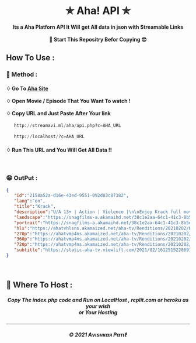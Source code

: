 <h1 align="center">✯ Aha! API ✯</h1>

<p align="center">  <b>Its a Aha Platforn API It Will get All data in json with Streamable Links </b> <br><br><b> 🌟 Start This Repositry Befor Copying 😎</b></p>

## How To Use :

<h3>🔐 Method :</h3>

<h4>
♢ Go To <a href="https://www.aha.video">Aha Site</a> <br><br>
♢ Open Movie / Episode That You Want To watch ! <br><br>
♢ Copy URL and Just Paste After Your link</h4>

```py
   http://streamavi.ml/aha/api.php?c=AHA_URL
   
   http://localhost/?c=AHA_URL
```

  <h4>
♢ Run This URL and You Will Get All Data !!  

</h4><br>

### 😁 OutPut :


```json
{
   "id":"2158a52a-d16e-43ed-9551-092d83c87382",
   "lang":"en",
   "title":"Krack",
   "description":"U/A 13+ | Action | Violence |\n\nEnjoy Krack full movie here :\n\nWhen a most-wanted terrorist, a factionist, and a local goon locks horns with an honest cop Potharaju Veerashankar, little do they know that their lives will be changed forever. ",
   "landscape":"https://snagfilms-a.akamaihd.net/38c1e2aa-64c1-41c3-8b5e-674247d490c8/images/2021/03/18/1616063882413_2watchkrack1920x10804_16x9Images.jpg",
   "portrait":"https://snagfilms-a.akamaihd.net/38c1e2aa-64c1-41c3-8b5e-674247d490c8/images/2021/03/4/1614883500069_3krackhdmovieonline1070x15851_3x4Images.png",
   "hls":"https://ahatvhlsns.akamaized.net/aha-tv/Renditions/20210202/KRACK_FINAL_02-02-21/hls/KRACK_FINAL_02-02-21.m3u8?hdnts=exp=1625867901~acl=/aha-tv/Renditions/20210202/KRACK_FINAL_02-02-21/hls/*~hmac=2a3f0f6a6ffd30e710e50f043bb60b63f0f1282495209fc6ea86aab2a11948b0",
   "270p":"https://ahatvmp4ns.akamaized.net/aha-tv/Renditions/20210202/KRACK_FINAL_02-02-21/KRACK_FINAL_02-02-21_270.mp4?__token__=exp=1625867901~acl=/aha-tv/Renditions/20210202/KRACK_FINAL_02-02-21/*~hmac=4a4b4584e0e33a5ad4de4ba26dce9d63c96f709601d530611caf7bf4f5e4425a",
   "360p":"https://ahatvmp4ns.akamaized.net/aha-tv/Renditions/20210202/KRACK_FINAL_02-02-21/KRACK_FINAL_02-02-21_270.mp4?__token__=exp=1625867901~acl=/aha-tv/Renditions/20210202/KRACK_FINAL_02-02-21/*~hmac=4a4b4584e0e33a5ad4de4ba26dce9d63c96f709601d530611caf7bf4f5e4425a",
   "720p":"https://ahatvmp4ns.akamaized.net/aha-tv/Renditions/20210202/KRACK_FINAL_02-02-21/KRACK_FINAL_02-02-21_270.mp4?__token__=exp=1625867901~acl=/aha-tv/Renditions/20210202/KRACK_FINAL_02-02-21/*~hmac=4a4b4584e0e33a5ad4de4ba26dce9d63c96f709601d530611caf7bf4f5e4425a",
   "subtitle":"https://static-aha-tv.viewlift.com/2021/02/1612515228691_krack.srt"
}
```

<br>
<h2>🍁 Where To Host : </h2>

<h5 align="center"> Copy The index.php code and Run on LocalHost , replit.com or heroku as your wish <br> or Your Hosting</h5>


---
<h5 align='center'>© 2021 Aνιѕнкαя Pαтιℓ</h5>


